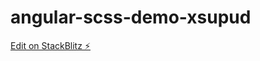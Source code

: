# angular-scss-demo-xsupud

[Edit on StackBlitz ⚡️](https://stackblitz.com/edit/angular-scss-demo-xsupud)